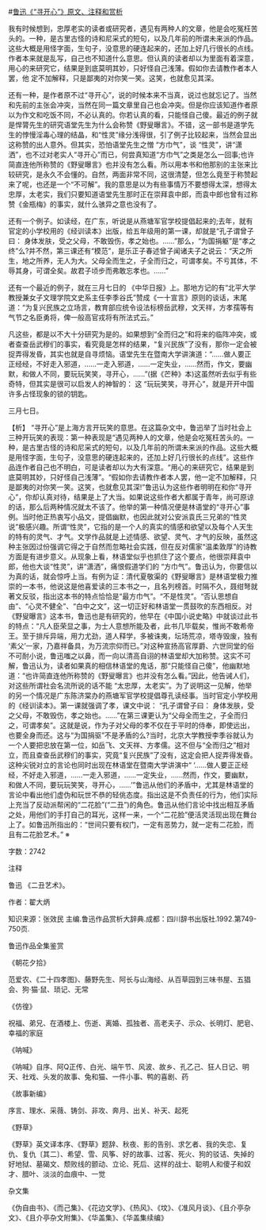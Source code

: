 #[鲁迅《“寻开心”》原文、注释和赏析](https://www.vrrw.net/wx/9776.html)

我有时候想到，忠厚老实的读者或研究者，遇见有两种人的文章，他是会吃冤枉苦头的。一种，是古里古怪的诗和尼采式的短句，以及几年前的所谓未来派的作品。这些大概是用怪字面，生句子，没意思的硬连起来的，还加上好几行很长的点线。作者本来就是乱写，自己也不知道什么意思。但认真的读者却以为里面有着深意，用心的来研究它，结果是到底莫明其妙，只好怪自己浅薄。假如你去请教作者本人罢，他 定不加解释，只是鄙夷的对你笑一笑。这笑，也就愈见其深。

还有一种，是作者原不过“寻开心”，说的时候本来不当真，说过也就忘记了。当然和先前的主张会冲突，当然在同一篇文章里自己也会冲突。但是你应该知道作者原以为作文和吃饭不同，不必认真的。你若认真的看，只能怪自己傻。最近的例子就是悍膂先生的研究语堂先生为什么会称赞《野叟曝言》。不错，这一部书是道学先生的悖慢淫毒心理的结晶，和“性灵”缘分浅得很，引了例子比较起来，当然会显出这称赞的出人意外。但其实，恐怕语堂先生之憎 “方巾气”，谈 “性灵”，讲“潇洒”，也不过对老实人“寻开心”而已，何尝真知道“方巾气”之类是怎么一回事;也许简直连他所称赞的《野叟曝言》也并没有怎么看。所以用本书和他那别的主张来比较研究，是永久不会懂的。自然，两面非常不同，这很清楚，但怎么竟至于称赞起来了呢，也还是一个“不可解”。我的意思是以为有些事情万不要想得太深，想得太忠厚，太老实，我们只要知道语堂先生那时正在崇拜袁中郎，而袁中郎也曾有过称赞《金瓶梅》的事实，就什么骇异之意也没有了。

还有一个例子。如读经，在广东，听说是从燕塘军官学校提倡起来的;去年，就有官定的小学校用的《经训读本》出版，给五年级用的第一课，却就是“孔子谓曾子曰： 身体发肤，受之父母，不敢毁伤，孝之始也。……”那么，“为国捐躯”是“孝之终”么?并不然，第三课还有“模范”，是乐正子春述曾子闻诸夫子之说云：“天之所生，地之所养，无人为大。父母全而生之，子全而归之，可谓孝矣。不亏其体，不辱其身，可谓全矣。故君子顷步而弗敢忘孝也。……”

还有一个最近的例子，就在三月七日的 《中华日报》上。那地方记的有“北平大学教授兼女子文理学院文史系主任李季谷氏”赞成《一十宣言》原则的谈话，末尾道：“为复兴民族之立场言，教育部应统令设法标榜岳武穆，文天祥，方孝孺等有气节之名臣勇将，俾一般高官戎将有所法式云。”

凡这些，都是以不大十分研究为是的。如果想到“全而归之”和将来的临阵冲突，或者查查岳武穆们的事实，看究竟是怎样的结果，“复兴民族”了没有，那你一定会被捉弄得发昏，其实也就是自寻烦恼。语堂先生在暨南大学讲演道：“……做人要正正经经，不好走入邪道，……一走入邪道，……一定失业，……然而，作文，要幽默，和做人不同，要玩玩笑笑，寻开心，……”(据《芒种》本)这虽然听去似乎有些奇特，但其实是很可以启发人的神智的： 这 “玩玩笑笑，寻开心”，就是开开中国许多占怪现象的锁的钥匙。

三月七日。



【析】 “寻开心”是上海方言开玩笑的意思。在这篇杂文中，鲁迅举了当时社会上三种开玩笑的表现：第一种表现是“遇见两种人的文章，他是会吃冤枉苦头的。一种，是古里古怪的诗和尼采式的短句，以及几年前的所谓未来派的作品。这些大概是用怪字面，生句子，没意思的硬连起来的，还加上好几行很长的点线”。这些作品连作者自己也不明白，可是读者却以为大有深意。“用心的来研究它，结果是到底莫明其妙，只好怪自己浅薄”。“假如你去请教作者本人罢，他一定不加解释，只是鄙夷的对你笑一笑。这笑，也就愈见其深!”鲁迅认为这些作者明明在和你“寻开心”，你却认真对待，结果是上了大当。如果说这些作者大都属于青年，尚可原谅的话，那么后两种情况就太不该了。他举的第一种情况便是林语堂的“寻开心”事例。当时他正热衷写小品文，提倡幽默，也因此就对公安派袁氏三兄弟的“性灵说”极感兴趣。所谓“性灵”，它指的是一个人的真实的情感和欲望以及每个人天生的特有的灵气、才气。文学作品就是上述情感、欲望、灵气、才气的反映，虽然这种主张因过份强调它得之于自然而忽略社会实践，但在反对儒家“温柔敦厚”的诗教方面是有进步意义。从现象上看，林语堂似乎也抓住了这个要点，他很崇拜袁中郎，他也大谈“性灵”，讲“潇洒”，痛恨假道学们的 “方巾气”。鲁迅认为，你要信以为真的话，就会惊呼上当。有例为证：清代夏敬渠的《野叟曝言》是林语堂极力推崇的一本书，他说这是他喜爱读的三本书之一，且名列榜首。时隔不久，聂绀弩就著文反驳，指出这本书的特点恰恰是“最方巾气”。“不是性灵”。“否认思想自由”、“心灵不健全”、“白中之文”，这一切正好和林语堂一贯鼓吹的东西相反。对《野叟曝言》这本书，鲁迅也是有研究的，他早在《中国小说史略》中就谈过此书的特点：“凡人臣荣显之事，为士人意想所能及者，此书几毕载矣，惟尚不敢希帝王。至于排斥异端，用力尤劲，道人释学，多被诛夷，坛场荒凉，塔寺毁废，独有 ‘素父’一家，乃嘉祥备具，为万流宗仰而已。”对这种宣扬高官厚爵、六世同堂的俗不可耐小说，鲁迅嗤之以鼻，而一向以清高自诩的林语堂却大加称赞。这实不可解，鲁迅认为，读者如果真的相信林语堂的鬼话，那“只能怪自己傻”，他幽默地道：“也许简直连他所称赞的《野叟曝言》也并没有怎么看。”因此，他告诫人们，对这些所谓社会名流所说的话不能 “太忠厚，太老实”。为了说明这一见解，他举的另一个情况是广东陈济棠办的燕塘军官学校提倡尊孔读经事。当时官定小学校用的《经训读本》。第一课就强调了孝，课文中说： “孔子谓曾子曰： 身体发肤，受之父母，不敢毁伤，孝之始也。……”在第三课更认为“父母全而生之，子全而归之，可谓孝矣”。这就是说，作为子对父母的孝不仅在于平时的侍奉，即使远出，也要全身而还。这与“为国捐驱”不是矛盾的么?当时，北京大学教授李季谷就认为一个人要把忠放在第一位，如岳飞、文天祥、方孝儒。这不但与“全而归之”相对立，而且查查岳武穆们的事实，究竟“复兴民族”了没有，这定会把人捉弄得发昏。这种尖锐对立的言论也同时出现在林语堂在暨南大学讲演中“ ‘……做人要正正经经，不好走入邪道，……一走入邪道，……一定失业，……然而，作文，要幽默，和做人不同，要玩玩笑笑，寻开心，……’”鲁迅从他们的矛盾中，尤其是林语堂的言论中看出他们虚伪和玩世不恭的轻佻态度。指出这是不负责任的行为，他们实际上充当了反动派帮闲的“二花脸”(“二丑”)的角色。鲁迅从他们言论中找出相互矛盾之处，用他们的手打自己的耳光，这样一来，一个“二花脸”便活灵活现出现在舞台上了。如鲁迅所指出的：“世间只要有权门，一定有恶势力，就一定有二花脸，而且有二花脸艺术。” ※

字数：2742

注释

鲁迅 《二丑艺术》。

作者：翟大炳

知识来源：张效民 主编.鲁迅作品赏析大辞典.成都：四川辞书出版社.1992.第749-750页.

鲁迅作品全集鉴赏

《朝花夕拾》

范爱农、《二十四孝图》、藤野先生、阿长与山海经、从百草园到三味书屋、五猖会、狗·猫·鼠、琐记、无常

《仿徨》

祝福、弟兄、在酒楼上、伤逝、离婚、孤独者、高老夫子、示众、长明灯、肥皂、幸福的家庭

《呐喊》

《呐喊》自序、阿Q正传、白光、端午节、风波、故乡、孔乙己、狂人日记、明天、社戏、头发的故事、兔和猫、一件小事、鸭的喜剧、药

《故事新编》

序言、理水、采薇、铸剑、非攻、奔月、出关、补天、起死

《野草》

《野草》英文译本序、《野草》题辞、秋夜、影的告别、求乞者、我的失恋、复仇、复仇〔其二〕、希望、雪、风筝、好的故事、过客、死火、狗的驳诘、失掉的好地狱、墓碣文、颓败线的颤动、立论、死后、这样的战士、聪明人和傻子和奴才、腊叶、淡淡的血痕中、一觉

杂文集

《伪自由书》、《而己集》、《花边文学》、《热风》、《坟》、《准风月谈》、《且介亭杂文》、《且介亭杂文附集》、《华盖集》、《华盖集续编》


